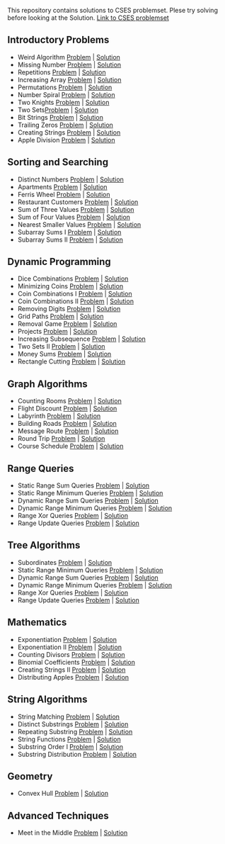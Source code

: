 This repository contains solutions to CSES problemset. Plese try solving before looking at the Solution.
[Link to CSES problemset](https://cses.fi/problemset/)

## Introductory Problems

- Weird Algorithm [Problem](https://cses.fi/problemset/task/1068) | [Solution](https://github.com/saikumar1752/CSES-Problem-Set/blob/main/Introductory%20Problems/Weird_Algorithm.cpp)
- Missing Number [Problem](https://cses.fi/problemset/task/1083) | [Solution](https://github.com/saikumar1752/CSES-Problem-Set/blob/main/Introductory%20Problems/Missing_Number.cpp)
- Repetitions [Problem](https://cses.fi/problemset/task/1069) | [Solution](https://github.com/saikumar1752/CSES-Problem-Set/blob/main/Introductory%20Problems/Repetitions.cpp)
- Increasing Array [Problem](https://cses.fi/problemset/task/1094) | [Solution](https://github.com/saikumar1752/CSES-Problem-Set/blob/main/Introductory%20Problems/Increasing_Array.cpp)
- Permutations [Problem](https://cses.fi/problemset/task/1070) | [Solution](https://github.com/saikumar1752/CSES-Problem-Set/blob/main/Introductory%20Problems/Permutations.cpp)
- Number Spiral [Problem](https://cses.fi/problemset/task/1071) | [Solution](https://github.com/saikumar1752/CSES-Problem-Set/blob/main/Introductory%20Problems/Number_Spiral.cpp)
- Two Knights [Problem](https://cses.fi/problemset/task/1072) | [Solution](https://github.com/saikumar1752/CSES-Problem-Set/blob/main/Introductory%20Problems/Two_Knights.cpp)
- Two Sets[Problem](https://cses.fi/problemset/task/1092) | [Solution](https://github.com/saikumar1752/CSES-Problem-Set/blob/main/Introductory%20Problems/Two_Sets.cpp)
- Bit Strings [Problem](https://cses.fi/problemset/task/1617) | [Solution](https://github.com/saikumar1752/CSES-Problem-Set/blob/main/Introductory%20Problems/Bit_Strings.cpp)
- Trailing Zeros [Problem](https://cses.fi/problemset/task/1618) | [Solution](https://github.com/saikumar1752/CSES-Problem-Set/blob/main/Introductory%20Problems/Trailing_Zeros.cpp)
- Creating Strings [Problem](https://cses.fi/problemset/task/1622) | [Solution](https://github.com/saikumar1752/CSES-Problem-Set/blob/main/Introductory%20Problems/Creating_Strings.cpp)
- Apple Division [Problem](https://cses.fi/problemset/task/1622) | [Solution](https://github.com/saikumar1752/CSES-Problem-Set/blob/main/Introductory%20Problems/Apple_Division.cpp)

## Sorting and Searching

- Distinct Numbers [Problem](https://cses.fi/problemset/task/1621) | [Solution](https://github.com/saikumar1752/CSES-Problem-Set/blob/main/Sorting%20and%20Searching/Distinct_Numbers.cpp)
- Apartments [Problem](https://cses.fi/problemset/task/1084) | [Solution](https://github.com/saikumar1752/CSES-Problem-Set/blob/main/Sorting%20and%20Searching/Apartments.cpp)
- Ferris Wheel [Problem](https://cses.fi/problemset/task/1090) | [Solution](https://github.com/saikumar1752/CSES-Problem-Set/blob/main/Sorting%20and%20Searching/Ferris_Wheel.cpp)
- Restaurant Customers [Problem](https://cses.fi/problemset/task/1619) | [Solution](https://github.com/saikumar1752/CSES-Problem-Set/blob/main/Sorting%20and%20Searching/Restaurant_Customers.cpp)
- Sum of Three Values [Problem](https://cses.fi/problemset/task/1641) | [Solution](https://github.com/saikumar1752/CSES-Problem-Set/blob/main/Sorting%20and%20Searching/Sum_of_Three_Values.cpp)
- Sum of Four Values [Problem](https://cses.fi/problemset/task/1642) | [Solution](https://github.com/saikumar1752/CSES-Problem-Set/blob/main/Sorting%20and%20Searching/Sum_of_Four_Values.cpp)
- Nearest Smaller Values [Problem](https://cses.fi/problemset/task/1645) | [Solution](https://github.com/saikumar1752/CSES-Problem-Set/blob/main/Sorting%20and%20Searching/Nearest_Smaller_Values.cpp)
- Subarray Sums I [Problem](https://cses.fi/problemset/task/1660) | [Solution](https://github.com/saikumar1752/CSES-Problem-Set/blob/main/Sorting%20and%20Searching/Subarray_Sums_I.cpp)
- Subarray Sums II [Problem](https://cses.fi/problemset/task/1661) | [Solution](https://github.com/saikumar1752/CSES-Problem-Set/blob/main/Sorting%20and%20Searching/Subarray_Sums_II.cpp)

## Dynamic Programming

- Dice Combinations [Problem](https://cses.fi/problemset/task/1633) | [Solution](https://github.com/saikumar1752/CSES-Problem-Set/blob/main/Dynamic%20Programming/Dice_Combinations.cpp)
- Minimizing Coins [Problem](https://cses.fi/problemset/task/1634/) | [Solution](https://github.com/saikumar1752/CSES-Problem-Set/blob/main/Dynamic%20Programming/Minimizing_Coins.cpp)
- Coin Combinations I [Problem](https://cses.fi/problemset/task/1635/) | [Solution](https://github.com/saikumar1752/CSES-Problem-Set/blob/main/Dynamic%20Programming/Coin_Combinations_I.cpp)
- Coin Combinations II [Problem](https://cses.fi/problemset/task/1636/) | [Solution](https://github.com/saikumar1752/CSES-Problem-Set/blob/main/Dynamic%20Programming/Coin_Combinations_II.cpp)
- Removing Digits [Problem](https://cses.fi/problemset/task/1637/) | [Solution](https://github.com/saikumar1752/CSES-Problem-Set/blob/main/Dynamic%20Programming/Removing_Digits.cpp)
- Grid Paths [Problem](https://cses.fi/problemset/task/1638/) | [Solution](https://github.com/saikumar1752/CSES-Problem-Set/blob/main/Dynamic%20Programming/Removal_Game.cpp)
- Removal Game [Problem](https://cses.fi/problemset/task/1097) | [Solution](https://github.com/saikumar1752/CSES-Problem-Set/blob/main/Dynamic%20Programming/Removal_Game.cpp)
- Projects [Problem](https://cses.fi/problemset/task/1140/) | [Solution]()
- Increasing Subsequence [Problem](https://cses.fi/problemset/task/1145/) | [Solution]()
- Two Sets II [Problem](https://cses.fi/problemset/task/1093/) | [Solution]()
- Money Sums [Problem](https://cses.fi/problemset/task/1745/) | [Solution]()
- Rectangle Cutting [Problem](https://cses.fi/problemset/task/1744/) | [Solution]()

## Graph Algorithms

- Counting Rooms [Problem](https://cses.fi/problemset/task/1192) | [Solution](https://github.com/saikumar1752/CSES-Problem-Set/blob/main/Graph%20Algorithms/Counting_Rooms.cpp)
- Flight Discount [Problem](https://cses.fi/problemset/task/1195/) | [Solution](https://github.com/saikumar1752/CSES-Problem-Set/blob/main/Graph%20Algorithms/Flight_Discount.cpp)
- Labyrinth [Problem](https://cses.fi/problemset/task/1193) | [Solution](https://github.com/saikumar1752/CSES-Problem-Set/blob/main/Graph%20Algorithms/Labyrinth.cpp)
- Building Roads [Problem](https://cses.fi/problemset/task/1666) | [Solution](https://github.com/saikumar1752/CSES-Problem-Set/blob/main/Graph%20Algorithms/Building_Roads.cpp)
- Message Route [Problem](https://cses.fi/problemset/task/1667) | [Solution](https://github.com/saikumar1752/CSES-Problem-Set/blob/main/Graph%20Algorithms/Message_Route.cpp)
- Round Trip [Problem](https://cses.fi/problemset/task/1669) | [Solution](https://github.com/saikumar1752/CSES-Problem-Set/blob/main/Graph%20Algorithms/Round_Trip.cpp)
- Course Schedule [Problem](https://cses.fi/problemset/task/1679) | [Solution](https://github.com/saikumar1752/CSES-Problem-Set/blob/main/Graph%20Algorithms/Course_Schedule.cpp)

## Range Queries

- Static Range Sum Queries [Problem](https://cses.fi/problemset/task/1646) | [Solution](https://github.com/saikumar1752/CSES-Problem-Set/blob/main/Range%20Queries/Dynamic_Range_Minimum_Queries.cpp)
- Static Range Minimum Queries [Problem](https://cses.fi/problemset/task/1647/) | [Solution](https://github.com/saikumar1752/CSES-Problem-Set/blob/main/Range%20Queries/Static_Range_Minimum_Queries.cpp)
- Dynamic Range Sum Queries [Problem](https://cses.fi/problemset/task/1648/) | [Solution](https://github.com/saikumar1752/CSES-Problem-Set/blob/main/Range%20Queries/Dynamic_Range_Sum_Queries.cpp)
- Dynamic Range Minimum Queries [Problem](https://cses.fi/problemset/task/1649/) | [Solution](https://github.com/saikumar1752/CSES-Problem-Set/blob/main/Range%20Queries/Dynamic_Range_Minimum_Queries.cpp)
- Range Xor Queries [Problem](https://cses.fi/problemset/task/1650/) | [Solution](https://github.com/saikumar1752/CSES-Problem-Set/blob/main/Range%20Queries/Range_Xor_Queries.cpp)
- Range Update Queries [Problem](https://cses.fi/problemset/task/1651/) | [Solution](https://github.com/saikumar1752/CSES-Problem-Set/blob/main/Range%20Queries/Range_Update_Queries.cpp)

## Tree Algorithms

- Subordinates [Problem](https://cses.fi/problemset/task/1674) | [Solution](https://github.com/saikumar1752/CSES-Problem-Set/blob/main/Tree%20Algorithms/Subordinates.cpp)
- Static Range Minimum Queries [Problem](https://cses.fi/problemset/task/1647/) | [Solution](https://github.com/saikumar1752/CSES-Problem-Set/blob/main/Tree%20Algorithms/Static_Range_Minimum_Queries.cpp)
- Dynamic Range Sum Queries [Problem](https://cses.fi/problemset/task/1648/) | [Solution](https://github.com/saikumar1752/CSES-Problem-Set/blob/main/Tree%20Algorithms/Dynamic_Range_Sum_Queries.cpp)
- Dynamic Range Minimum Queries [Problem](https://cses.fi/problemset/task/1649/) | [Solution](https://github.com/saikumar1752/CSES-Problem-Set/blob/main/Tree%20Algorithms/Dynamic_Range_Minimum_Queries.cpp)
- Range Xor Queries [Problem](https://cses.fi/problemset/task/1650/) | [Solution](https://github.com/saikumar1752/CSES-Problem-Set/blob/main/Tree%20Algorithms/Range_Xor_Queries.cpp)
- Range Update Queries [Problem](https://cses.fi/problemset/task/1651/) | [Solution](https://github.com/saikumar1752/CSES-Problem-Set/blob/main/Tree%20Algorithms/Range_Update_Queries.cpp)

## Mathematics

- Exponentiation [Problem](https://cses.fi/problemset/task/1095) | [Solution](https://github.com/saikumar1752/CSES-Problem-Set/blob/main/Mathematics/Exponentiation.cpp)
- Exponentiation II [Problem](https://cses.fi/problemset/task/1712/) | [Solution](https://github.com/saikumar1752/CSES-Problem-Set/blob/main/Mathematics/Exponentiation_II.cpp)
- Counting Divisors [Problem](https://cses.fi/problemset/task/1713/) | [Solution](https://github.com/saikumar1752/CSES-Problem-Set/blob/main/Mathematics/Counting_Divisors.cpp)
- Binomial Coefficients [Problem](https://cses.fi/problemset/task/1079/) | [Solution](https://github.com/saikumar1752/CSES-Problem-Set/blob/main/Mathematics/Binomial_Coefficients.cpp)
- Creating Strings II [Problem](https://cses.fi/problemset/task/1715/) | [Solution](https://github.com/saikumar1752/CSES-Problem-Set/blob/main/Mathematics/Creating_Strings_II.cpp)
- Distributing Apples [Problem](https://cses.fi/problemset/task/1716) | [Solution](https://github.com/saikumar1752/CSES-Problem-Set/blob/main/Mathematics/Distributing_Apples.cpp)

## String Algorithms

- String Matching [Problem](https://cses.fi/problemset/task/1753) | [Solution](https://github.com/saikumar1752/CSES-Problem-Set/blob/main/String%20Algorithms/String_Matching.cpp)
- Distinct Substrings [Problem](https://cses.fi/problemset/task/2105/) | [Solution](https://github.com/saikumar1752/CSES-Problem-Set/blob/main/String%20Algorithms/Distinct_Substrings.cpp)
- Repeating Substring [Problem](https://cses.fi/problemset/task/2106/) | [Solution](https://github.com/saikumar1752/CSES-Problem-Set/blob/main/String%20Algorithms/Repeating_Substring.cpp)
- String Functions [Problem](https://cses.fi/problemset/task/2107/) | [Solution](https://github.com/saikumar1752/CSES-Problem-Set/blob/main/String%20Algorithms/String_Functions.cpp)
- Substring Order I [Problem](https://cses.fi/problemset/task/2108/) | [Solution](https://github.com/saikumar1752/CSES-Problem-Set/blob/main/String%20Algorithms/Substring_Order_I.cpp)
- Substring Distribution [Problem](https://cses.fi/problemset/task/2110/) | [Solution](https://github.com/saikumar1752/CSES-Problem-Set/blob/main/String%20Algorithms/Substring_Distribution.cpp)

## Geometry

- Convex Hull [Problem](https://cses.fi/problemset/task/2195) | [Solution](https://github.com/saikumar1752/CSES-Problem-Set/blob/main/Geometry/Convex_Hull.cpp)

## Advanced Techniques

- Meet in the Middle [Problem](https://cses.fi/problemset/task/1628) | [Solution](https://github.com/saikumar1752/CSES-Problem-Set/blob/main/Advanced%20Techniques/Meet_in_the_Middle.cpp)
